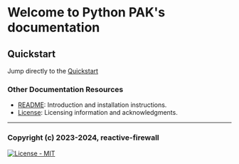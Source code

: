 # Welcome to Python PAK's documentation

## Quickstart

Jump directly to the [Quickstart](./toc)

### Other Documentation Resources

- [README](./README): Introduction and installation instructions.
- [License](./LICENSE): Licensing information and acknowledgments.

---

### Copyright (c) 2023-2024, reactive-firewall

[![License - MIT](https://img.shields.io/github/license/reactive-firewall/pypak.svg?maxAge=3600)](https://github.com/reactive-firewall/pypak/blob/stable/LICENSE.md)
